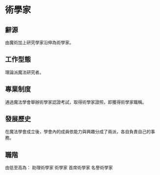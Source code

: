 # 術學家
## 辭源
由魔術加上研究學家沿伸為術學家。

## 工作型態
理論派魔法研究者。

## 專業制度
通過魔法學會舉辦術學家認證考試，取得術學家證照，即獲得術學家職稱。

## 發展歷史
在魔法學會成立後，學會內的成員依能力與興趣分成了兩派，各自負責自己的事務。

## 職階
由低至高為：
助理術學家
術學家
首席術學家
名譽術學家